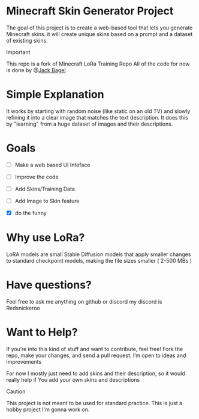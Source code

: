 # Minecraft Skin Generator Project
The goal of this project is to create a web-based tool that lets you generate Minecraft skins. it will create unique skins based on a prompt and a dataset of existing skins.

> [!IMPORTANT]
> This repo is a fork of Minecraft LoRa Training Repo
> All of the code for now is done by @[Jack Bagel](https://github.com/Jack-Bagel)

# Simple Explanation 
It works by starting with random noise (like static on an old TV) and slowly refining it into a clear image that matches the text description. It does this by "learning" from a huge dataset of images and their descriptions.

# Goals
- [ ] Make a web based UI Inteface
- [ ] Improve the code
- [ ] Add Skins/Training Data
- [ ] Add Image to Skin feature
- [x] do the funny



# Why use LoRa?
LoRA models are small Stable Diffusion models that apply smaller changes to standard checkpoint models, making the file sizes smaller ( 2-500 MBs )

# Have questions?
Feel free to ask me anything on github or discord
my discord is Redsnickeroo

# Want to Help?
If you’re into this kind of stuff and want to contribute, feel free! Fork the repo, make your changes, and send a pull request. I’m open to ideas and improvements

For now I mostly just need to add skins and their description,
so it would really help if You add your own skins and descriptions

> [!CAUTION]
> This project is not meant to be used for standard practice.
> This is just a hobby project I'm gonna work on.
